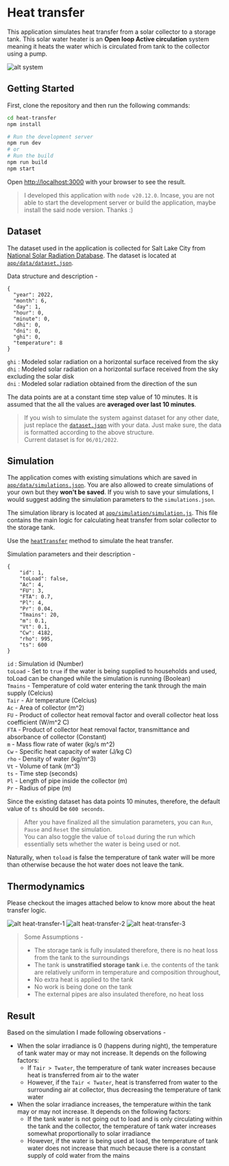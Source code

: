 # Heat transfer

This application simulates heat transfer from a solar collector to a storage tank. This solar water heater is an <b>Open loop Active circulation</b> system meaning it heats the water which is circulated from tank to the collector using a pump.

![alt system](public/images/system.PNG)

## Getting Started

First, clone the repository and then run the following commands:

```bash
cd heat-transfer
npm install

# Run the development server
npm run dev
# or
# Run the build
npm run build
npm start
```

Open [http://localhost:3000](http://localhost:3000) with your browser to see the result.

> I developed this application with `node v20.12.0`. Incase, you are not able to start the development server or build the application, maybe install the said node version. Thanks :)

## Dataset

The dataset used in the application is collected for Salt Lake City from [National Solar Radiation Database](https://nsrdb.nrel.gov/). The dataset is located at [`app/data/dataset.json`](app/data/dataset.json).

Data structure and description -

```
{
  "year": 2022,
  "month": 6,
  "day": 1,
  "hour": 0,
  "minute": 0,
  "dhi": 0,
  "dni": 0,
  "ghi": 0,
  "temperature": 8
}
```

`ghi` : Modeled solar radiation on a horizontal surface received from the sky<br>
`dhi` : Modeled solar radiation on a horizontal surface received from the sky excluding the solar disk<br>
`dni` : Modeled solar radiation obtained from the direction of the sun

The data points are at a constant time step value of 10 minutes. It is assumed that the all the values are <b>averaged over last 10 minutes</b>.

> If you wish to simulate the system against dataset for any other date, just replace the [`dataset.json`](app/data/dataset.json) with your data. Just make sure, the data is formatted according to the above structure.<br>
> Current dataset is for `06/01/2022`.

## Simulation

The application comes with existing simulations which are saved in [`app/data/simulations.json`](app/data/simulations.json). You are also allowed to create simulations of your own but they <b>won't be saved</b>. If you wish to save your simulations, I would suggest adding the simulation parameters to the `simulations.json`.

The simulation library is located at [`app/simulation/simulation.js`](app/simulation/simulation.js). This file contains the main logic for calculating heat transfer from solar collector to the storage tank.

Use the [`heatTransfer`](https://github.com/itsiprikshit/heat-transfer/blob/1c3240f52266048c9e7eb9d609c659d3965f6206/app/simulation/simulation.js#L116) method to simulate the heat transfer.

Simulation parameters and their description -

```
{
    "id": 1,
    "toLoad": false,
    "Ac": 4,
    "FU": 3,
    "FTA": 0.7,
    "Pl": 4,
    "Pr": 0.04,
    "Tmains": 20,
    "m": 0.1,
    "Vt": 0.1,
    "Cw": 4182,
    "rho": 995,
    "ts": 600
}
```

`id` : Simulation id (Number) <br>
`toLoad` - Set to `true` if the water is being supplied to households and used, toLoad can be changed while the simulation is running (Boolean) <br>
`Tmains` - Temperature of cold water entering the tank through the main supply (Celcius) <br>
`Tair` - Air temperature (Celcius) <br>
`Ac` - Area of collector (m^2) <br>
`FU` - Product of collector heat removal factor and overall collector heat loss coefficient (W/m^2 C) <br>
`FTA` - Product of collector heat removal factor, transmittance and absorbance of collector (Constant) <br>
`m` - Mass flow rate of water (kg/s m^2) <br>
`Cw` - Specific heat capacity of water (J/kg C) <br>
`rho` - Density of water (kg/m^3) <br>
`Vt` - Volume of tank (m^3) <br>
`ts` - Time step (seconds) <br>
`Pl` - Length of pipe inside the collector (m) <br>
`Pr` - Radius of pipe (m) <br>

Since the existing dataset has data points 10 minutes, therefore, the default value of `ts` should be `600 seconds`.

> After you have finalized all the simulation parameters, you can `Run`, `Pause` and `Reset` the simulation.<br>
> You can also toggle the value of `toload` during the run which essentially sets whether the water is being used or not.

Naturally, when `toload` is false the temperature of tank water will be more than otherwise because the hot water does not leave the tank.

## Thermodynamics

Please checkout the images attached below to know more about the heat transfer logic.

![alt heat-transfer-1](./public/images/ht1.JPG)
![alt heat-transfer-2](./public/images/ht2.JPG)
![alt heat-transfer-3](./public/images/ht3.JPG)

> Some Assumptions -<br>
>
> -   The storage tank is fully insulated therefore, there is no heat loss from the tank to the surroundings<br>
> -   The tank is <b>unstratified storage tank</b> i.e. the contents of the tank are relatively uniform in temperature and composition throughout,
> -   No extra heat is applied to the tank<br>
> -   No work is being done on the tank<br>
> -   The external pipes are also insulated therefore, no heat loss

## Result

Based on the simulation I made following observations -

-   When the solar irradiance is 0 (happens during night), the temperature of tank water may or may not increase. It depends on the following factors:
    -   If `Tair > Twater`, the temperature of tank water increases because heat is transferred from air to the water
    -   However, if the `Tair < Twater`, heat is transferred from water to the surrounding air at collector, thus decreasing the temperature of tank water
-   When the solar irradiance increases, the temperature within the tank may or may not increase. It depends on the following factors:
    -   If the tank water is not going out to load and is only circulating within the tank and the collector, the temperature of tank water increases somewhat proportionally to solar irradiance
    -   However, if the water is being used at load, the temperature of tank water does not increase that much because there is a constant supply of cold water from the mains
